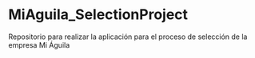 # MiAguila_SelectionProject
Repositorio para realizar la aplicación para el proceso de selección de la empresa Mi Águila
